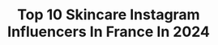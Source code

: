 ---
title: Top 10 Skincare Instagram Influencers In France In 2024
description: >-
  Find top skincare Instagram influencers in France in 2024. Most popular hashtags: #skincare #skincareroutine #skin #skincaretips.
platform: Instagram
hits: 669
text_top: Analyze the most popular Instagram accounts on inBeat.
text_bottom: Our platform has 669 Instagram influencers like this in France for you to work with.
profiles:
  - username: "theprettyusmu"
    fullname: >-
      Le monde de Soline - Distributrice de good vibes☀️
    bio: >-
      🫶 Je parle de tout ce qui me passionne 🤓 Overthinkeuse Lifestyle - Skincare - Capillaire - Makeup #atypique #multipotentiel Concentré d’amour 🤍👇
    location: "France"
    followers: 47485
    engagement: 656
    commentsToLikes: 0.027051
    id: ck6u08gn6e7lx0j71m69oko8n
    verified: false
    hashtags: "#mamanheureuse, #theprettyusmu, #mamande2, #cnis"
  - username: "leahherbert7"
    fullname: >-
      Leah Herbert
    bio: >-
      📦Collaborations: leahherbert7891@gmail.com Beauty . Skincare . Lifestyle . Motherhood
    location: "France"
    followers: 11703
    engagement: 432
    commentsToLikes: 0.028899
    id: ckv3du31oyokc0j2303ena1ms
    verified: false
    hashtags: "#theskinlabtt, #ad, #endperiodpoverty, #newhair"
  - username: "itsheavenista"
    fullname: >-
      Heaven | Cheveux crépus
    bio: >-
      ✨ God 1st ➿Haircare | Skincare | Acceptation de soi 💻 @lestudiodheaven 💌 itsheavenista@gmail.com Liens utiles ⬇️
    location: "France"
    followers: 6082
    engagement: 1002
    commentsToLikes: 0.134357
    id: clpjh7mprs0wp0k087tv3y5ix
    verified: false
    hashtags: "#cheveuxcrepus, #cheveuxafro, #explore, #peaunoire"
  - username: "leanne_page_"
    fullname: >-
      Leanne page
    bio: >-
      One girl, a lot of skincare 🤍 TikTok: leanne_page (1.7 million) Contact: contact@leannepage.co.uk Uk 📍
    location: "France"
    followers: 349742
    engagement: 408
    commentsToLikes: 0.005952
    id: ck0w17ll0hy2u0i19uul2v8so
    verified: false
    hashtags: "#makeuptutorial, #skincareroutine, #skincareasmr, #grwmmakeup"
  - username: "leonardmzr"
    fullname: >-
      Léonard Mazzara
    bio: >-
      🧴 skincare, makeup, lifestyle 👨‍🔬 founder @focusskincare.fr 🎬 tiktok : 600k 💌 contact@leonardmzr.com 📍 Paris
    location: "France"
    followers: 73417
    engagement: 582
    commentsToLikes: 0.039778
    id: cl1uc0zsycf2f0i23fjixg7om
    verified: false
    hashtags: "#skinreset, #skincarebarbe, #uriagefrance, #soinspeau"
  - username: "ericamonteiro"
    fullname: >-
      Erica Monteiro Makeup Artist
    bio: >-
      Global Beauty Artist Learn Effortless Makeup & Skincare Retail Education & Engagement Manager @sundayriley @beautyqlick.official Shop Fav
    location: "France"
    followers: 31253
    engagement: 378
    commentsToLikes: 0.018357
    id: ck0w75yi6bxao0i19pv0m190t
    verified: false
    hashtags: "#diorbeautylovers, #parisfashion, #parisfashionweek, #sainttropez"
  - username: "selflove_aida"
    fullname: >-
      Aïda Kihal
    bio: >-
      ❤️ Selflove, skincare, makeup & fun 🇫🇷 Paris oui oui 💌 PR • Collabs • UGC : selflove.aida@gmail.com
    location: "France"
    followers: 114775
    engagement: 289
    commentsToLikes: 0.046556
    id: cl3w8zb2bcts90i23zayx7vwx
    verified: false
    hashtags: "#pimple, #progress, #positivity, #skincareroutine"
  - username: "maggykloset"
    fullname: >-
      Marguerite Dieunie Kilama
    bio: >-
      ✧Youtuber 239K+ ✧ Miss 🇨🇲🇨🇦 2017 ✧ CEO of @maggyklosetbeauty Skincare & @maggyklosetshop Lace wigs
    location: "France"
    followers: 86587
    engagement: 261
    commentsToLikes: 0.013566
    id: ckaoula020rd30i78qj3v6yyf
    verified: false
    hashtags: "#vlog, #dayinmylife, #missuniversecanada, #nomakeup"
  - username: "biotenaturelle"
    fullname: >-
      Bioté Naturelle - Aline
    bio: >-
      🌸 Tes conseils beauté supplément skincare 🌿 Avec option naturelle + scientifique 🔍 Je t’explique les dessous de tes produits 🧚‍♀️ @zed.atelier
    location: "France"
    followers: 50924
    engagement: 257
    commentsToLikes: 0.049276
    id: ckaozsk8wn7s10i78mekx0dn5
    verified: false
    hashtags: "#cosmetiquenaturelle, #cosmetiquesbio, #soindelapeau, #soinvisage"
  - username: "akasa.skincare"
    fullname: >-
      Maria Valeria Guerra
    bio: >-
      Cosmetóloga, internacionalista y beauty blogger Te doy tips sobre belleza y bienestar Beauty traveler Info akasa.skincare@gmail.com
    location: "France"
    followers: 157593
    engagement: 235
    commentsToLikes: 0.073725
    id: ck5qad0cvfr7d0i110kzww7ch
    verified: false
    hashtags: "#tipsdebelleza, #cuidadodelapiel, #cuidadofacial, #reelitfeelit"
---